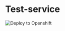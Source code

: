 # Test-service
![Deploy to Openshift](https://github.com/senior-project-spai/Test-service/workflows/Deploy%20to%20Openshift/badge.svg)
